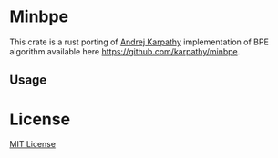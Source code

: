 # Minbpe
This crate is a rust porting of [Andrej Karpathy](https://twitter.com/karpathy) implementation of BPE algorithm available here https://github.com/karpathy/minbpe.

## Usage

# License
[MIT License](https://github.com/fushji/minbpe/blob/main/LICENSE)
